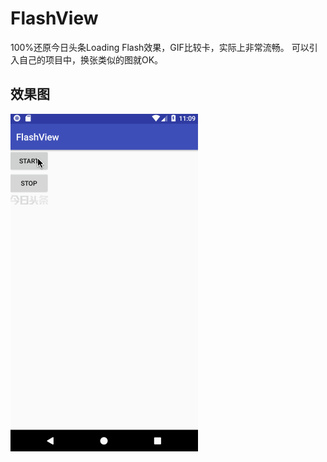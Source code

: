 # FlashView
100%还原今日头条Loading Flash效果，GIF比较卡，实际上非常流畅。
可以引入自己的项目中，换张类似的图就OK。

## 效果图
![](sample.gif)
